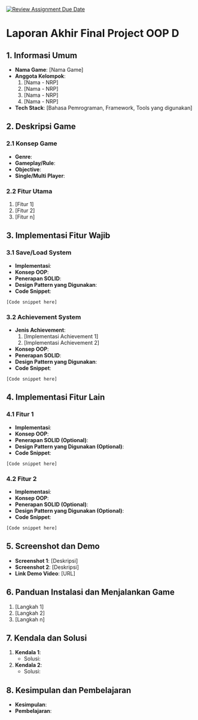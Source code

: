 [![Review Assignment Due Date](https://classroom.github.com/assets/deadline-readme-button-22041afd0340ce965d47ae6ef1cefeee28c7c493a6346c4f15d667ab976d596c.svg)](https://classroom.github.com/a/4ZAJL3PP)
# Laporan Akhir Final Project OOP D

## 1. Informasi Umum
* **Nama Game**: [Nama Game]
* **Anggota Kelompok**:
    1. [Nama - NRP]
    2. [Nama - NRP]
    3. [Nama - NRP]
    4. [Nama - NRP]
* **Tech Stack**: [Bahasa Pemrograman, Framework, Tools yang digunakan]

## 2. Deskripsi Game

### 2.1 Konsep Game
* **Genre**: 
* **Gameplay/Rule**: 
* **Objective**: 
* **Single/Multi Player**: 

### 2.2 Fitur Utama
1. [Fitur 1]
2. [Fitur 2]
3. [Fitur n]

## 3. Implementasi Fitur Wajib

### 3.1 Save/Load System
* **Implementasi**:
* **Konsep OOP**:
* **Penerapan SOLID**:
* **Design Pattern yang Digunakan**:
* **Code Snippet**:
```
[Code snippet here]
```

### 3.2 Achievement System
* **Jenis Achievement**:
    1. [Implementasi Achievement 1]
    2. [Implementasi Achievement 2]
* **Konsep OOP**:
* **Penerapan SOLID**:
* **Design Pattern yang Digunakan**:
* **Code Snippet**:
```
[Code snippet here]
```

## 4. Implementasi Fitur Lain

### 4.1 Fitur 1
* **Implementasi**:
* **Konsep OOP**:
* **Penerapan SOLID (Optional)**:
* **Design Pattern yang Digunakan (Optional)**:
* **Code Snippet**:
```
[Code snippet here]
```

### 4.2 Fitur 2
* **Implementasi**:
* **Konsep OOP**:
* **Penerapan SOLID (Optional)**:
* **Design Pattern yang Digunakan (Optional)**:
* **Code Snippet**:
```
[Code snippet here]
```

## 5. Screenshot dan Demo
* **Screenshot 1**: [Deskripsi]
* **Screenshot 2**: [Deskripsi]
* **Link Demo Video**: [URL]

## 6. Panduan Instalasi dan Menjalankan Game
1. [Langkah 1]
2. [Langkah 2]
3. [Langkah n]

## 7. Kendala dan Solusi
1. **Kendala 1**:
    * Solusi:
2. **Kendala 2**:
    * Solusi:

## 8. Kesimpulan dan Pembelajaran
* **Kesimpulan**:
* **Pembelajaran**:
